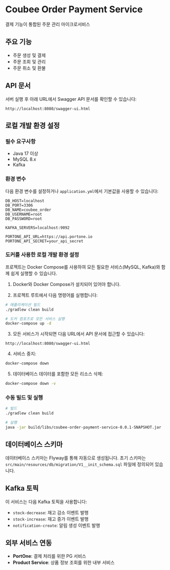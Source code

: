# Coubee Order Payment Service

결제 기능이 통합된 주문 관리 마이크로서비스

## 주요 기능

- 주문 생성 및 결제
- 주문 조회 및 관리
- 주문 취소 및 환불

## API 문서

서버 실행 후 아래 URL에서 Swagger API 문서를 확인할 수 있습니다:
```
http://localhost:8080/swagger-ui.html
```

## 로컬 개발 환경 설정

### 필수 요구사항

- Java 17 이상
- MySQL 8.x
- Kafka

### 환경 변수

다음 환경 변수를 설정하거나 `application.yml`에서 기본값을 사용할 수 있습니다:

```
DB_HOST=localhost
DB_PORT=3306
DB_NAME=coubee_order
DB_USERNAME=root
DB_PASSWORD=root

KAFKA_SERVERS=localhost:9092

PORTONE_API_URL=https://api.portone.io
PORTONE_API_SECRET=your_api_secret
```

### 도커를 사용한 로컬 개발 환경 설정

프로젝트는 Docker Compose를 사용하여 모든 필요한 서비스(MySQL, Kafka)와 함께 쉽게 실행할 수 있습니다.

1. Docker와 Docker Compose가 설치되어 있어야 합니다.

2. 프로젝트 루트에서 다음 명령어를 실행합니다:
```bash
# 애플리케이션 빌드
./gradlew clean build

# 도커 컴포즈로 모든 서비스 실행
docker-compose up -d
```

3. 모든 서비스가 시작되면 다음 URL에서 API 문서에 접근할 수 있습니다:
```
http://localhost:8080/swagger-ui.html
```

4. 서비스 중지:
```bash
docker-compose down
```

5. 데이터베이스 데이터를 포함한 모든 리소스 삭제:
```bash
docker-compose down -v
```

### 수동 빌드 및 실행

```bash
# 빌드
./gradlew clean build

# 실행
java -jar build/libs/coubee-order-payment-service-0.0.1-SNAPSHOT.jar
```

## 데이터베이스 스키마

데이터베이스 스키마는 Flyway를 통해 자동으로 생성됩니다. 초기 스키마는 `src/main/resources/db/migration/V1__init_schema.sql` 파일에 정의되어 있습니다.

## Kafka 토픽

이 서비스는 다음 Kafka 토픽을 사용합니다:

- `stock-decrease`: 재고 감소 이벤트 발행
- `stock-increase`: 재고 증가 이벤트 발행
- `notification-create`: 알림 생성 이벤트 발행

## 외부 서비스 연동

- **PortOne**: 결제 처리를 위한 PG 서비스
- **Product Service**: 상품 정보 조회를 위한 내부 서비스 